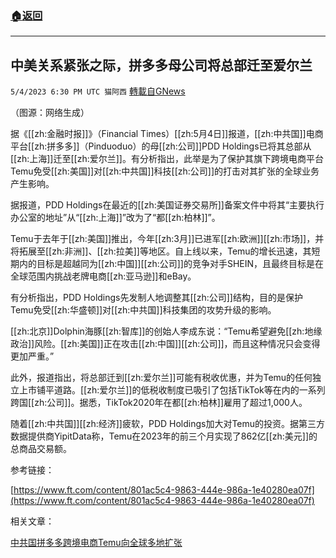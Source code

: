 ###  [:house:返回](README.md)
---


## 中美关系紧张之际，拼多多母公司将总部迁至爱尔兰
`5/4/2023 6:30 PM UTC 猫阿西` [轉載自GNews](https://gnews.org/articles/1275356)

（图源：网络生成）

据《[[zh:金融时报]]》（Financial Times）[[zh:5月4日]]报道，[[zh:中共国]]电商平台[[zh:拼多多]]（Pinduoduo）的母[[zh:公司]]PDD Holdings已将其总部从[[zh:上海]]迁至[[zh:爱尔兰]]。有分析指出，此举是为了保护其旗下跨境电商平台Temu免受[[zh:美国]]对[[zh:中共国]]科技[[zh:公司]]的打击对其扩张的全球业务产生影响。

据报道，PDD Holdings在最近的[[zh:美国证券交易所]]备案文件中将其“主要执行办公室的地址”从“[[zh:上海]]”改为了“都[[zh:柏林]]”。

Temu于去年于[[zh:美国]]推出，今年[[zh:3月]]已进军[[zh:欧洲]][[zh:市场]]，并将拓展至[[zh:非洲]]、[[zh:拉美]]等地区。自上线以来，Temu的增长迅速，其短期内的目标是超越同为[[zh:中国]][[zh:公司]]的竞争对手SHEIN，且最终目标是在全球范围内挑战老牌电商[[zh:亚马逊]]和eBay。 


有分析指出，PDD Holdings先发制人地调整其[[zh:公司]]结构，目的是保护Temu免受[[zh:华盛顿]]对[[zh:中共国]]科技集团的攻势升级的影响。

[[zh:北京]]Dolphin海豚[[zh:智库]]的创始人李成东说：“Temu希望避免[[zh:地缘政治]]风险。[[zh:美国]]正在攻击[[zh:中国]][[zh:公司]]，而且这种情况只会变得更加严重。”

此外，报道指出，将总部迁到[[zh:爱尔兰]]可能有税收优惠，并为Temu的任何独立上市铺平道路。[[zh:爱尔兰]]的低税收制度已吸引了包括TikTok等在内的一系列跨国[[zh:公司]]。据悉，TikTok2020年在都[[zh:柏林]]雇用了超过1,000人。

随着[[zh:中共国]][[zh:经济]]疲软，PDD Holdings加大对Temu的投资。据第三方数据提供商YipitData称，Temu在2023年的前三个月实现了862亿[[zh:美元]]的总商品交易额。

参考链接：

[https://www.ft.com/content/801ac5c4-9863-444e-986a-1e40280ea07f](https://www.ft.com/content/801ac5c4-9863-444e-986a-1e40280ea07f)

相关文章：
                 

[中共国拼多多跨境电商Temu向全球多地扩张](https://gnews.org/m/1014654)
